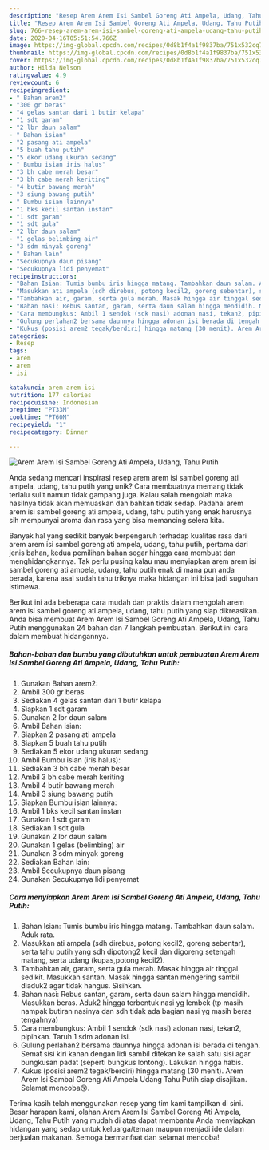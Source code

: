 ```yaml
---
description: "Resep Arem Arem Isi Sambel Goreng Ati Ampela, Udang, Tahu Putih yang Bikin Ngiler"
title: "Resep Arem Arem Isi Sambel Goreng Ati Ampela, Udang, Tahu Putih yang Bikin Ngiler"
slug: 766-resep-arem-arem-isi-sambel-goreng-ati-ampela-udang-tahu-putih-yang-bikin-ngiler
date: 2020-04-16T05:51:54.766Z
image: https://img-global.cpcdn.com/recipes/0d8b1f4a1f9837ba/751x532cq70/arem-arem-isi-sambel-goreng-ati-ampela-udang-tahu-putih-foto-resep-utama.jpg
thumbnail: https://img-global.cpcdn.com/recipes/0d8b1f4a1f9837ba/751x532cq70/arem-arem-isi-sambel-goreng-ati-ampela-udang-tahu-putih-foto-resep-utama.jpg
cover: https://img-global.cpcdn.com/recipes/0d8b1f4a1f9837ba/751x532cq70/arem-arem-isi-sambel-goreng-ati-ampela-udang-tahu-putih-foto-resep-utama.jpg
author: Hilda Nelson
ratingvalue: 4.9
reviewcount: 6
recipeingredient:
- " Bahan arem2"
- "300 gr beras"
- "4 gelas santan dari 1 butir kelapa"
- "1 sdt garam"
- "2 lbr daun salam"
- " Bahan isian"
- "2 pasang ati ampela"
- "5 buah tahu putih"
- "5 ekor udang ukuran sedang"
- " Bumbu isian iris halus"
- "3 bh cabe merah besar"
- "3 bh cabe merah keriting"
- "4 butir bawang merah"
- "3 siung bawang putih"
- " Bumbu isian lainnya"
- "1 bks kecil santan instan"
- "1 sdt garam"
- "1 sdt gula"
- "2 lbr daun salam"
- "1 gelas belimbing air"
- "3 sdm minyak goreng"
- " Bahan lain"
- "Secukupnya daun pisang"
- "Secukupnya lidi penyemat"
recipeinstructions:
- "Bahan Isian: Tumis bumbu iris hingga matang. Tambahkan daun salam. Aduk rata."
- "Masukkan ati ampela (sdh direbus, potong kecil2, goreng sebentar), serta tahu putih yang sdh dipotong2 kecil dan digoreng setengah matang, serta udang (kupas,potong kecil2)."
- "Tambahkan air, garam, serta gula merah. Masak hingga air tinggal sedikit. Masukkan santan. Masak hingga santan mengering sambil diaduk2 agar tidak hangus. Sisihkan."
- "Bahan nasi: Rebus santan, garam, serta daun salam hingga mendidih. Masukkan beras. Aduk2 hingga terbentuk nasi yg lembek (tp masih nampak butiran nasinya dan sdh tidak ada bagian nasi yg masih beras tengahnya)"
- "Cara membungkus: Ambil 1 sendok (sdk nasi) adonan nasi, tekan2, pipihkan. Taruh 1 sdm adonan isi."
- "Gulung perlahan2 bersama daunnya hingga adonan isi berada di tengah. Semat sisi kiri kanan dengan lidi sambil ditekan ke salah satu sisi agar bungkusan padat (seperti bungkus lontong). Lakukan hingga habis."
- "Kukus (posisi arem2 tegak/berdiri) hingga matang (30 menit). Arem Arem Isi Sambal Goreng Ati Ampela Udang Tahu Putih siap disajikan. Selamat mencoba😙."
categories:
- Resep
tags:
- arem
- arem
- isi

katakunci: arem arem isi 
nutrition: 177 calories
recipecuisine: Indonesian
preptime: "PT33M"
cooktime: "PT60M"
recipeyield: "1"
recipecategory: Dinner

---
```



![Arem Arem Isi Sambel Goreng Ati Ampela, Udang, Tahu Putih](https://img-global.cpcdn.com/recipes/0d8b1f4a1f9837ba/751x532cq70/arem-arem-isi-sambel-goreng-ati-ampela-udang-tahu-putih-foto-resep-utama.jpg)

Anda sedang mencari inspirasi resep arem arem isi sambel goreng ati ampela, udang, tahu putih yang unik? Cara membuatnya memang tidak terlalu sulit namun tidak gampang juga. Kalau salah mengolah maka hasilnya tidak akan memuaskan dan bahkan tidak sedap. Padahal arem arem isi sambel goreng ati ampela, udang, tahu putih yang enak harusnya sih mempunyai aroma dan rasa yang bisa memancing selera kita.



Banyak hal yang sedikit banyak berpengaruh terhadap kualitas rasa dari arem arem isi sambel goreng ati ampela, udang, tahu putih, pertama dari jenis bahan, kedua pemilihan bahan segar hingga cara membuat dan menghidangkannya. Tak perlu pusing kalau mau menyiapkan arem arem isi sambel goreng ati ampela, udang, tahu putih enak di mana pun anda berada, karena asal sudah tahu triknya maka hidangan ini bisa jadi suguhan istimewa.


Berikut ini ada beberapa cara mudah dan praktis dalam mengolah arem arem isi sambel goreng ati ampela, udang, tahu putih yang siap dikreasikan. Anda bisa membuat Arem Arem Isi Sambel Goreng Ati Ampela, Udang, Tahu Putih menggunakan 24 bahan dan 7 langkah pembuatan. Berikut ini cara dalam membuat hidangannya.

<!--inarticleads1-->

##### Bahan-bahan dan bumbu yang dibutuhkan untuk pembuatan Arem Arem Isi Sambel Goreng Ati Ampela, Udang, Tahu Putih:

1. Gunakan  Bahan arem2:
1. Ambil 300 gr beras
1. Sediakan 4 gelas santan dari 1 butir kelapa
1. Siapkan 1 sdt garam
1. Gunakan 2 lbr daun salam
1. Ambil  Bahan isian:
1. Siapkan 2 pasang ati ampela
1. Siapkan 5 buah tahu putih
1. Sediakan 5 ekor udang ukuran sedang
1. Ambil  Bumbu isian (iris halus):
1. Sediakan 3 bh cabe merah besar
1. Ambil 3 bh cabe merah keriting
1. Ambil 4 butir bawang merah
1. Ambil 3 siung bawang putih
1. Siapkan  Bumbu isian lainnya:
1. Ambil 1 bks kecil santan instan
1. Gunakan 1 sdt garam
1. Sediakan 1 sdt gula
1. Gunakan 2 lbr daun salam
1. Gunakan 1 gelas (belimbing) air
1. Gunakan 3 sdm minyak goreng
1. Sediakan  Bahan lain:
1. Ambil Secukupnya daun pisang
1. Gunakan Secukupnya lidi penyemat




<!--inarticleads2-->

##### Cara menyiapkan Arem Arem Isi Sambel Goreng Ati Ampela, Udang, Tahu Putih:

1. Bahan Isian: Tumis bumbu iris hingga matang. Tambahkan daun salam. Aduk rata.
1. Masukkan ati ampela (sdh direbus, potong kecil2, goreng sebentar), serta tahu putih yang sdh dipotong2 kecil dan digoreng setengah matang, serta udang (kupas,potong kecil2).
1. Tambahkan air, garam, serta gula merah. Masak hingga air tinggal sedikit. Masukkan santan. Masak hingga santan mengering sambil diaduk2 agar tidak hangus. Sisihkan.
1. Bahan nasi: Rebus santan, garam, serta daun salam hingga mendidih. Masukkan beras. Aduk2 hingga terbentuk nasi yg lembek (tp masih nampak butiran nasinya dan sdh tidak ada bagian nasi yg masih beras tengahnya)
1. Cara membungkus: Ambil 1 sendok (sdk nasi) adonan nasi, tekan2, pipihkan. Taruh 1 sdm adonan isi.
1. Gulung perlahan2 bersama daunnya hingga adonan isi berada di tengah. Semat sisi kiri kanan dengan lidi sambil ditekan ke salah satu sisi agar bungkusan padat (seperti bungkus lontong). Lakukan hingga habis.
1. Kukus (posisi arem2 tegak/berdiri) hingga matang (30 menit). Arem Arem Isi Sambal Goreng Ati Ampela Udang Tahu Putih siap disajikan. Selamat mencoba😙.




Terima kasih telah menggunakan resep yang tim kami tampilkan di sini. Besar harapan kami, olahan Arem Arem Isi Sambel Goreng Ati Ampela, Udang, Tahu Putih yang mudah di atas dapat membantu Anda menyiapkan hidangan yang sedap untuk keluarga/teman maupun menjadi ide dalam berjualan makanan. Semoga bermanfaat dan selamat mencoba!
